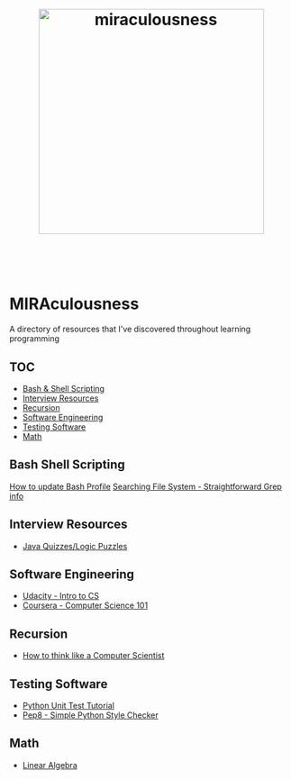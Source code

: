 <h1 align="center">
<br>
<img width="400" src="http://miramollar.com/media/logo.png" alt="miraculousness">
<br>
<br>
<br>
</h1>

# MIRAculousness
A directory of resources that I've discovered throughout learning programming

## TOC

- [Bash & Shell Scripting](#bash-shell-scripting)
- [Interview Resources](#interview-resources)
- [Recursion](#recursion)
- [Software Engineering](#software-engineering)
- [Testing Software](#testing-software)
- [Math](#math)

## Bash Shell Scripting
  [How to update Bash Profile](http://natelandau.com/my-mac-osx-bash_profile/)
  [Searching File System - Straightforward Grep info](http://www.macworld.com/article/1041504/jangeekfactor.html)

## Interview Resources

- [Java Quizzes/Logic Puzzles](http://www.indiabix.com/java-programming/questions-and-answers/)

## Software Engineering

- [Udacity - Intro to CS](https://www.udacity.com/course/intro-to-computer-science--cs101)
- [Coursera - Computer Science 101](https://www.coursera.org/course/cs101)

## Recursion
- [How to think like a Computer Scientist](http://interactivepython.org/courselib/static/thinkcspy/Recursion/recursionsimple.html)

## Testing Software
 - [Python Unit Test Tutorial](https://github.com/cgoldberg/python-unittest-tutorial)
 - [Pep8 - Simple Python Style Checker](https://github.com/PyCQA/pep8)

## Math
- [Linear Algebra](https://dl.dropboxusercontent.com/u/28928849/Webpages/LinearAlgebraVideoLibraryTable.htm)
